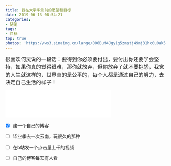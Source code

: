 ```yaml
---
title: 我在大学毕业前的愿望和目标
date: 2019-06-13 08:54:21
categories: 
- 随笔
tags:
- 目标
top: true
photos: 'https://ws3.sinaimg.cn/large/006BuM4Jgy1g5zmstj49mj31hc0u0ak5.jpg'
---
```


 <font size = 3 face="楷体">很喜欢何炅说的一段话：要得到你必须要付出，要付出你还要学会坚持，如果你真的觉得很难，那你就放弃，但你放弃了就不要抱怨，我觉的人生就这样的，世界真的是公平的，每个人都是通过自己的努力，去决定自己生活的样子！</font>

<iframe frameborder="no" border="0" marginwidth="0" marginheight="0" width=330 height=86 src="//music.163.com/outchain/player?type=2&id=461519911&auto=0&height=66"></iframe>

- [x]   建一个自己的博客
- [ ]   毕业季去一次云南，玩很久的那种
- [ ]   在b站发一个点击量上千的视频
- [ ]   自己的博客每天有人看

